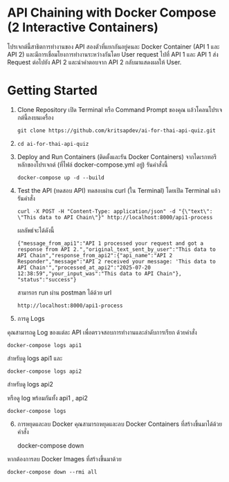 # API Chaining with Docker Compose (2 Interactive Containers)

โปรเจกต์นี้สาธิตการทำงานของ API สองตัวที่แยกกันอยู่คนละ Docker Container (API 1 และ API 2) และมีการเชื่อมโยงการทำงานระหว่างกันโดย User request ไปที่ API 1 และ API 1 ส่ง Request ต่อไปยัง API 2 และนำคำตอบจาก API 2 กลับมาแสดงผลให้ User.

# Getting Started

1. Clone Repository
เปิด Terminal หรือ Command Prompt ของคุณ แล้วโคลนโปรเจกต์นี้ลงบนเครื่อง
         
       git clone https://github.com/kritsapdev/ai-for-thai-api-quiz.git

2.     cd ai-for-thai-api-quiz

3. Deploy and Run Containers (ติดตั้งและรัน Docker Containers)
จากไดเรกทอรีหลักของโปรเจกต์ (ที่ไฟล์ docker-compose.yml อยู่) รันคำสั่งนี้
         
       docker-compose up -d --build

4. Test the API (ทดสอบ API) ทดสอบผ่าน curl (ใน Terminal) โดยเปิด Terminal แล้วรันคำสั่ง
 
       curl -X POST -H "Content-Type: application/json" -d "{\"text\": \"This data to API Chain\"}" http://localhost:8000/api1-process

   ผลลัพธ์จะได้ดังนี้
   
       {"message_from_api1":"API 1 processed your request and got a response from API 2.","original_text_sent_by_user":"This data to API Chain","response_from_api2":{"api_name":"API 2 Responder","message":"API 2 received your message: 'This data to API Chain'","processed_at_api2":"2025-07-20 12:38:59","your_input_was":"This data to API Chain"}, "status":"success"}

      สามารถร run ผ่าน postman ได้ด้วย url 

       http://localhost:8000/api1-process 

5. การดู Logs

คุณสามารถดู Log ของแต่ละ API เพื่อตรวจสอบการทำงานและลำดับการเรียก ด้วยคำสั่ง

    docker-compose logs api1
สำหรับดู  logs api1  และ

    docker-compose logs api2
สำหรับดู  logs api2

หรือดู log พร้อมกันทั้ง api1 , api2  
  
    docker-compose logs

6. การหยุดและลบ Docker
คุณสามารถหยุดและลบ Docker Containers ที่สร้างขึ้นมาได้ด้วยคำสั่ง

    docker-compose down


หากต้องการลบ Docker Images ที่สร้างขึ้นมาด้วย


    docker-compose down --rmi all   






